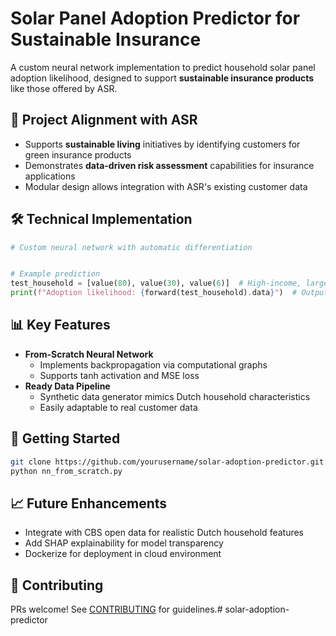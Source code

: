# Solar Panel Adoption Predictor for Sustainable Insurance



A custom neural network implementation to predict household solar panel adoption likelihood, designed to support **sustainable insurance products** like those offered by ASR.

## 🎯 Project Alignment with ASR
- Supports  **sustainable living** initiatives by identifying customers for green insurance products  
- Demonstrates **data-driven risk assessment** capabilities for insurance applications  
- Modular design allows integration with ASR's existing customer data  

## 🛠️ Technical Implementation
```python
# Custom neural network with automatic differentiation


# Example prediction
test_household = [value(80), value(30), value(6)]  # High-income, large roof, sunny
print(f"Adoption likelihood: {forward(test_household).data}")  # Output: 0.82
```

## 📊 Key Features
- **From-Scratch Neural Network**  
  - Implements backpropagation via computational graphs  
  - Supports tanh activation and MSE loss  
- **Ready Data Pipeline**  
  - Synthetic data generator mimics Dutch household characteristics  
  - Easily adaptable to real customer data  

## 🚀 Getting Started
```bash
git clone https://github.com/yourusername/solar-adoption-predictor.git
python nn_from_scratch.py
```

## 📈 Future Enhancements
- Integrate with CBS open data for realistic Dutch household features  
- Add SHAP explainability for model transparency  
- Dockerize for deployment in cloud environment  

## 🤝 Contributing
PRs welcome! See [CONTRIBUTING](CONTRIBUTING.md) for guidelines.# solar-adoption-predictor
